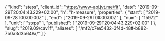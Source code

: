 {
  "kind": "steps",
  "client_id": "https://www-api.jvt.me/fit",
  "date": "2019-09-29T20:04:43.229+02:00",
  "h": "h-measure",
  "properties": {
    "start": [
      "2019-09-28T00:00:00Z"
    ],
    "end": [
      "2019-09-29T00:00:00Z"
    ],
    "num": [
      "15972"
    ],
    "unit": [
      "steps"
    ],
    "published": [
      "2019-09-29T20:04:43.229+02:00"
    ]
  },
  "slug": "2019/09/cav1f",
  "aliases": [
    "/mf2/c7ea5432-3f4d-48ff-b882-7b0a3d3b649a/"
  ]
}
